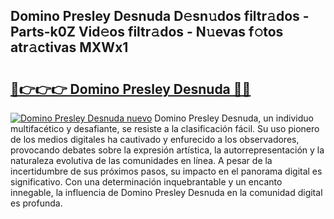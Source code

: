 ## Domino Presley Desnuda D𝚎sn𝚞dos filtr𝚊dos - Parts-k0Z Vid𝚎os filtr𝚊dos - N𝚞evas f𝚘tos atr𝚊ctivas MXWx1

# <h2><a href="http://mb1jrn.tromn.icu/?c=Domino+Presley+Desnuda">🔗👉👉👉 Domino Presley Desnuda 🔗🔗</a></h2>

[![Domino Presley Desnuda nuevo](https://i.imgur.com/pEAQMta.gif)](http://mb1jrn.tromn.icu/?c=Domino+Presley+Desnuda)
Domino Presley Desnuda, un individuo multifacético y desafiante, se resiste a la clasificación fácil. Su uso pionero de los medios digitales ha cautivado y enfurecido a los observadores, provocando debates sobre la expresión artística, la autorrepresentación y la naturaleza evolutiva de las comunidades en línea. A pesar de la incertidumbre de sus próximos pasos, su impacto en el panorama digital es significativo. Con una determinación inquebrantable y un encanto innegable, la influencia de Domino Presley Desnuda en la comunidad digital es profunda.
